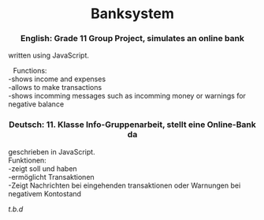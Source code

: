 <h1>
  <center>Banksystem</center>
</h1>
<h3>
  <center>English: Grade 11 Group Project, simulates an online bank</center>
</h3>
<p>
  written using JavaScript.
  <p style="text-indent:10px;">
  Functions:
  <br>  -shows income and expenses
  <br>  -allows to make transactions
  <br>  -shows incomming messages such as incomming money or warnings for negative balance
  </p>
</p>

<h3>
  <center>Deutsch: 11. Klasse Info-Gruppenarbeit, stellt eine Online-Bank da</center>
</h3>

<p>
  geschrieben in JavaScript.
  <br>Funktionen:
  <br>  -zeigt soll und haben
  <br>  -ermöglicht Transaktionen
  <br>  -Zeigt Nachrichten bei eingehenden transaktionen oder Warnungen bei negativem Kontostand
</p>
<p>
  <i>t.b.d</i>
</p>
